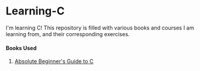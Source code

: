 Learning-C
==========

I'm learning C! This repository is filled with various books and courses I am learning from, and their corresponding exercises. 

#### Books Used
1. [Absolute Beginner's Guide to C](http://www.amazon.com/Absolute-Beginners-Guide-2nd-Edition/dp/0672305100/ref=sr_1_1?ie=UTF8&qid=1401385804&sr=8-1&keywords=absolute+beginner%27s+guide+to+c)
